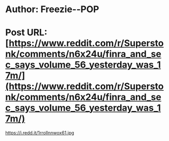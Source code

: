 # Author: Freezie--POP
# Post URL: [https://www.reddit.com/r/Superstonk/comments/n6x24u/finra_and_sec_says_volume_56_yesterday_was_17m/](https://www.reddit.com/r/Superstonk/comments/n6x24u/finra_and_sec_says_volume_56_yesterday_was_17m/)


https://i.redd.it/1rrollnnwox61.jpg